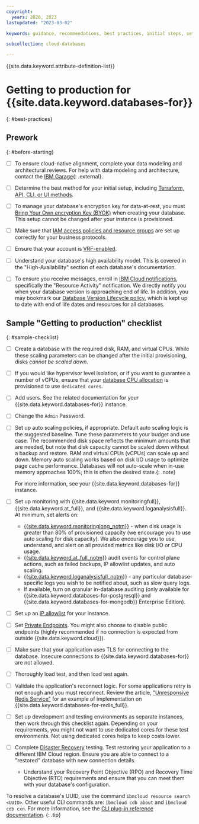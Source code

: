 ```yaml
---
copyright:
  years: 2020, 2023
lastupdated: "2023-03-02"

keywords: guidance, recommendations, best practices, initial steps, setup

subcollection: cloud-databases

---
```


{{site.data.keyword.attribute-definition-list}}

# Getting to production for {{site.data.keyword.databases-for}}
{: #best-practices}

## Prework
{: #before-starting}

- [ ] To ensure cloud-native alignment, complete your data modeling and architectural reviews. For help with data modeling and architecture, contact the [IBM Garage](https://cloud.ibm.com/catalog/services/consult-with-ibm-garage){: .external}.
- [ ] Determine the best method for your initial setup, including [Terraform, API, CLI, or UI methods](/docs/cloud-databases?topic=cloud-databases-provisioning).
- [ ] To manage your database's encryption key for data-at-rest, you must [Bring Your Own encryption Key (BYOK)](/docs/cloud-databases?topic=cloud-databases-key-protect) when creating your database. This setup cannot be changed after your instance is provisioned.
- [ ] Make sure that [IAM access policies and resource groups](/docs/account?topic=account-iamoverview) are set up correctly for your business protocols.
- [ ] Ensure that your account is [VRF-enabled](/docs/account?topic=account-vrf-service-endpoint#before-service-endpoint-enablement).
- [ ] Understand your database's high availability model. This is covered in the "High-Availability" section of each database's documentation. 
- [ ] To ensure you receive messages, enroll in [IBM Cloud notifications](https://cloud.ibm.com/docs/account?topic=account-email-prefs), specifically the "Resource Activity" notification. We directly notify you when your database version is approaching end of life. In addition, you may bookmark our [Database Version Lifecycle policy](/docs/cloud-databases?topic=cloud-databases-versioning-policy), which is kept up to date with end of life dates and resources for all databases.


## Sample "Getting to production" checklist
{: #sample-checklist}

- [ ] Create a database with the required disk, RAM, and virtual CPUs. While these scaling parameters can be changed after the initial provisioning, disks *cannot be scaled down*. 
- [ ] If you would like hypervisor level isolation, or if you want to guarantee a number of vCPUs, ensure that your [database CPU allocation](/docs/cloud-databases?topic=cloud-databases-provisioning#using-the-catalog) is provisioned to use `dedicated cores`.
- [ ] Add users. See the related documentation for your {{site.data.keyword.databases-for}} instance.
- [ ] Change the `Admin` Password.
- [ ] Set up auto scaling policies, if appropriate. 
   Default auto scaling logic is the suggested baseline. Tune these parameters to your budget and use case. The recommended disk space reflects the minimum amounts that are needed, but note that disk capacity cannot be scaled down without a backup and restore. RAM and virtual CPUs (vCPUs) can scale up and down. Memory auto scaling works based on disk I/O usage to optimize page cache performance. Databases will not auto-scale when in-use memory approaches 100%; this is often the desired state.{: .note}
   
   For more information, see your {{site.data.keyword.databases-for}} instance.  
- [ ] Set up monitoring with {{site.data.keyword.monitoringfull}}, {{site.data.keyword.at_full}}, and {{site.data.keyword.loganalysisfull}}. At minimum, set alerts on:
   * [{{site.data.keyword.monitoringlong_notm}}](/docs/monitoring) - when disk usage is greater than 80% of provisioned capacity (we encourage you to use auto scaling for disk capacity). We also encourage you to use, understand, and alert on all provided metrics like disk I/O or CPU usage. 
   * [{{site.data.keyword.at_full_notm}}](/docs/cloud-databases?topic=cloud-databases-activity-tracker) audit events for control plane actions, such as failed backups, IP allowlist updates, and auto scaling.  
   * [{{site.data.keyword.loganalysisfull_notm}}](/docs/cloud-databases?topic=cloud-databases-logging) - any particular database-specific logs you wish to be notified about, such as slow query logs. 
   * If available, turn on granular in-database auditing (only available for {{site.data.keyword.databases-for-postgresql}} and {{site.data.keyword.databases-for-mongodb}} Enterprise Edition).
- [ ] Set up an [IP allowlist](/docs/cloud-databases?topic=cloud-databases-allowlisting) for your instance.
- [ ] Set [Private Endpoints](/docs/cloud-databases?topic=cloud-databases-service-endpoints#private-endpoints). You might also choose to disable public endpoints (highly recommended if no connection is expected from outside {{site.data.keyword.cloud}}).
- [ ] Make sure that your application uses TLS for connecting to the database. Insecure connections to {{site.data.keyword.databases-for}} are not allowed.
- [ ] Thoroughly load test, and then load test again.
- [ ] Validate the application's reconnect logic. For some applications retry is not enough and you must reconnect. Review the article, ["Unresponsive Redis Service"](https://developer.ibm.com/articles/error-detection-and-handling-with-redis/) for an example of implementation on {{site.data.keyword.databases-for-redis_full}}. 
- [ ] Set up development and testing environments as separate instances, then work through this checklist again. Depending on your requirements, you might not want to use dedicated cores for these test environments. Not using dedicated cores helps to keep costs lower. 
- [ ] Complete [Disaster Recovery](/docs/cloud-databases?topic=cloud-databases-ha-dr) testing. Test restoring your application to a different IBM Cloud region. Ensure you are able to connect to a "restored" database with new connection details.
    * Understand your Recovery Point Objective (RPO) and Recovery Time Objective (RTO) requirements and ensure that you can meet them with your database's configuration.

To resolve a database's UUID, use the command `ibmcloud resource search <UUID>`. Other useful CLI commands are: `ibmcloud cdb about` and `ibmcloud cdb cxn`. For more information, see the [CLI plug-in reference documentation](/docs/cloud-databases?topic=databases-cli-plugin-cdb-reference).
{: .tip}
